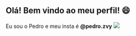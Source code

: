 ## Olá! Bem vindo ao meu perfil! 😄
Eu sou o Pedro e meu insta é **@pedro.zvy**
![](https://media1.tenor.com/m/u0B_aPvXcLMAAAAd/on-frog-frog.gif)
